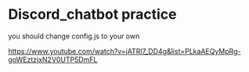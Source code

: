 # Discord_chatbot practice

you should change config.js to your own





https://www.youtube.com/watch?v=jATRl7_DD4g&list=PLkaAEQyMpRg-goWEztzjxN2V0UTP5DmFL

